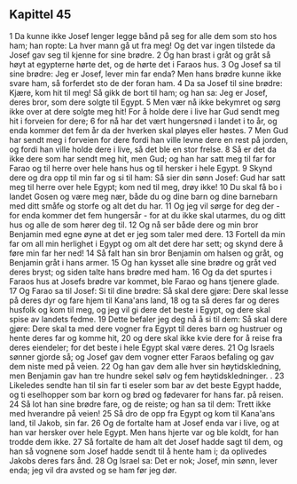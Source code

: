## Kapittel 45

1 Da kunne ikke Josef lenger legge bånd på seg for alle dem som sto hos ham; han ropte: La hver mann gå ut fra meg! Og det var ingen tilstede da Josef gav seg til kjenne for sine brødre.
2 Og han brast i gråt og gråt så høyt at egypterne hørte det, og de hørte det i Faraos hus.
3 Og Josef sa til sine brødre: Jeg er Josef, lever min far enda? Men hans brødre kunne ikke svare ham, så forferdet sto de der foran ham.
4 Da sa Josef til sine brødre: Kjære, kom hit til meg! Så gikk de bort til ham; og han sa: Jeg er Josef, deres bror, som dere solgte til Egypt.
5 Men vær nå ikke bekymret og sørg ikke over at dere solgte meg hit! For å holde dere i live har Gud sendt meg hit i forveien for dere;
6 for nå har det vært hungersnød i landet i to år, og enda kommer det fem år da der hverken skal pløyes eller høstes.
7 Men Gud har sendt meg i forveien for dere fordi han ville levne dere en rest på jorden, og fordi han ville holde dere i live, så det ble en stor frelse.
8 Så er det da ikke dere som har sendt meg hit, men Gud; og han har satt meg til far for Farao og til herre over hele hans hus og til hersker i hele Egypt.
9 Skynd dere og dra opp til min far og si til ham: Så sier din sønn Josef: Gud har satt meg til herre over hele Egypt; kom ned til meg, drøy ikke!
10 Du skal få bo i landet Gosen og være meg nær, både du og dine barn og dine barnebarn med ditt småfe og storfe og alt det du har.
11 Og jeg vil sørge for deg der - for enda kommer det fem hungersår - for at du ikke skal utarmes, du og ditt hus og alle de som hører deg til.
12 Og nå ser både dere og min bror Benjamin med egne øyne at det er jeg som taler med dere.
13 Fortell da min far om all min herlighet i Egypt og om alt det dere har sett; og skynd dere å føre min far her ned!
14 Så falt han sin bror Benjamin om halsen og gråt, og Benjamin gråt i hans armer.
15 Og han kysset alle sine brødre og gråt ved deres bryst; og siden talte hans brødre med ham.
16 Og da det spurtes i Faraos hus at Josefs brødre var kommet, ble Farao og hans tjenere glade.
17 Og Farao sa til Josef: Si til dine brødre: Så skal dere gjøre: Dere skal lesse på deres dyr og fare hjem til Kana'ans land,
18 og ta så deres far og deres husfolk og kom til meg, og jeg vil gi dere det beste i Egypt, og dere skal spise av landets fedme.
19 Dette befaler jeg deg nå å si til dem: Så skal dere gjøre: Dere skal ta med dere vogner fra Egypt til deres barn og hustruer og hente deres far og komme hit,
20 og dere skal ikke kvie dere for å reise fra deres eiendeler; for det beste i hele Egypt skal være deres.
21 Og Israels sønner gjorde så; og Josef gav dem vogner etter Faraos befaling og gav dem niste med på veien.
22 Og han gav dem alle hver sin høytidskledning, men Benjamin gav han tre hundre sekel sølv og fem høytidskledninger. .
23 Likeledes sendte han til sin far ti eseler som bar av det beste Egypt hadde, og ti eselhopper som bar korn og brød og fødevarer for hans far. på reisen.
24 Så lot han sine brødre fare, og de reiste; og han sa til dem: Trett ikke med hverandre på veien!
25 Så dro de opp fra Egypt og kom til Kana'ans land, til Jakob, sin far.
26 Og de fortalte ham at Josef enda var i live, og at han var hersker over hele Egypt. Men hans hjerte var og ble koldt, for han trodde dem ikke.
27 Så fortalte de ham alt det Josef hadde sagt til dem, og han så vognene som Josef hadde sendt til å hente ham i; da oplivedes Jakobs deres fars ånd.
28 Og Israel sa: Det er nok; Josef, min sønn, lever enda; jeg vil dra avsted og se ham før jeg dør.
